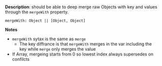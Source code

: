 __Description__: should be able to deep merge raw Objects with key and values through the `mergeWith` property.

```
mergeWith: Object || [Object, Object]
```

__Notes__

+ `mergeWith` sytax is the same as `merge` 
    - The key diffrance is that `mergeWith` merges in the var including the key while `merge` only merges the value
+ If Array, mergeing starts from 0 so lowest index always supersedes on confilcts